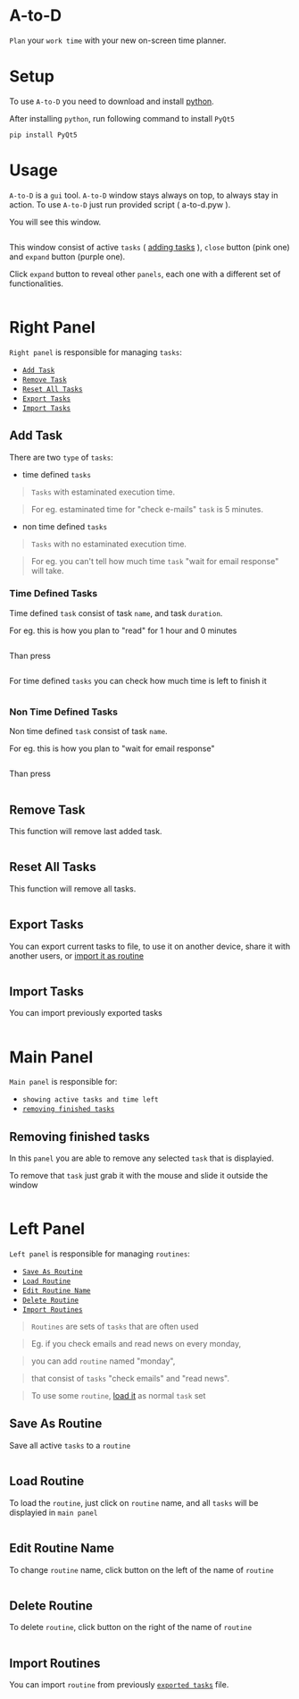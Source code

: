 # A-to-D
```Plan``` your ```work time``` with your new on-screen time planner.

# Setup
To use ```A-to-D``` you need to download and install [python](https://www.python.org/downloads/).

After installing ```python```, run following command to install ```PyQt5```
```
pip install PyQt5
```

# Usage
```A-to-D``` is a ```gui``` tool. ```A-to-D``` window stays always on top, to always stay in action. To use ```A-to-D``` just run provided script ( a-to-d.pyw ).

You will see this window.

![]()

This window consist of active ```tasks``` ( [adding tasks](#add-task) ), ```close``` button (pink one) and ```expand``` button (purple one).

Click ```expand``` button to reveal other ```panels```, each one with a different set of functionalities.

![]()

# Right Panel
```Right panel``` is responsible for managing ```tasks```:

- [```Add Task```](#add-task)
- [```Remove Task```](#remove-task)
- [```Reset All Tasks```](#reset-all-tasks)
- [```Export Tasks```](#export-tasks)
- [```Import Tasks```](#import-tasks)

## Add Task
There are two ```type``` of ```tasks```:
- time defined ```tasks```

> ```Tasks``` with estaminated execution time.

> For eg. estaminated time for "check e-mails" ```task``` is 5 minutes.

- non time defined ```tasks```

> ```Tasks``` with no estaminated execution time.

> For eg. you can't tell how much time ```task``` "wait for email response" will take.

### Time Defined Tasks
Time defined ```task``` consist of task ```name```, and task ```duration```.

For eg. this is how you plan to "read" for 1 hour and 0 minutes

![]()

Than press

![]()

For time defined ```tasks``` you can check how much time is left to finish it

![]()

### Non Time Defined Tasks
Non time defined ```task``` consist of task ```name```.

For eg. this is how you plan to "wait for email response"

![]()

Than press

![]()

## Remove Task
This function will remove last added task.

![]()

## Reset All Tasks
This function will remove all tasks.

![]()

## Export Tasks
You can export current tasks to file, to use it on another device, share it with another users, or [import it as routine](#import-routines)

![]()

## Import Tasks
You can import previously exported tasks

![]()

# Main Panel
```Main panel``` is responsible for:
- ```showing active tasks and time left```
- [```removing finished tasks```](#removing-finished-tasks)

## Removing finished tasks
In this ```panel``` you are able to remove any selected ```task``` that is displayied.

To remove that ```task``` just grab it with the mouse and slide it outside the window

![]()

# Left Panel
```Left panel``` is responsible for managing ```routines```:

- [```Save As Routine```](#save-as-routine)
- [```Load Routine```](#load-routine)
- [```Edit Routine Name```](#edit-routine-name)
- [```Delete Routine```](#delete-routine)
- [```Import Routines```](#import-routines)

> ```Routines``` are sets of ```tasks``` that are often used

> Eg. if you check emails and read news on every monday,

> you can add ```routine``` named "monday",

> that consist of ```tasks``` "check emails" and "read news".

> To use some ```routine```, [load it](#load-routine) as normal ```task``` set

## Save As Routine
Save all active ```tasks``` to a ```routine```

![]()

## Load Routine
To load the ```routine```, just click on ```routine``` name, and all ```tasks``` will be displayied in ```main panel```

![]()

## Edit Routine Name
To change ```routine``` name, click button on the left of the name of ```routine```

![]()

## Delete Routine
To delete ```routine```, click button on the right of the name of ```routine```

![]()

## Import Routines
You can import ```routine``` from previously [```exported tasks```](#export-tasks) file.

![]()
